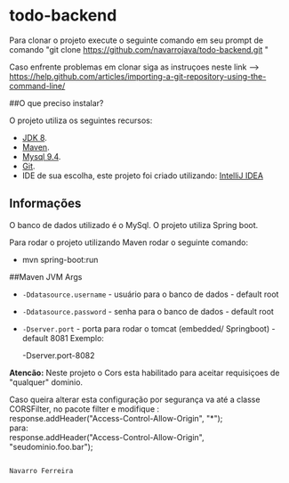 # todo-backend

Para clonar o projeto execute o seguinte comando em seu prompt de comando
  "git clone https://github.com/navarrojava/todo-backend.git "
  
  Caso enfrente problemas em clonar siga as instruçoes neste link --> https://help.github.com/articles/importing-a-git-repository-using-the-command-line/


##O que preciso instalar?


O projeto utiliza os seguintes recursos:

* [JDK 8](http://www.oracle.com/technetwork/pt/java/javase/downloads/jdk8-downloads-2133151.html).
* [Maven](https://maven.apache.org/download.cgi).
* [Mysql 9.4](http://dev.mysql.com/downloads/).
* [Git](https://git-scm.com/downloads).
* IDE de sua escolha, este projeto foi criado utilizando: [IntelliJ IDEA](https://www.jetbrains.com/idea/download/)

## Informações

O banco de dados utilizado é o MySql.
O projeto utiliza Spring boot.

Para rodar o projeto utilizando Maven rodar o seguinte comando:

 * mvn spring-boot:run


##Maven JVM Args
* ```-Ddatasource.username``` - usuário para o banco de dados - default root
* ```-Ddatasource.password``` - senha para o banco de dados - default root
* ```-Dserver.port``` - porta para rodar o tomcat (embedded/ Springboot) - default 8081
Exemplo:

    -Dserver.port-8082


<b>Atencão:</b> 
Neste projeto o Cors esta habilitado para aceitar requisiçoes de "qualquer" dominio. <p/>
Caso queira alterar esta configuração por segurança va até a classe CORSFilter,
no pacote filter e modifique : <br/>
response.addHeader("Access-Control-Allow-Origin", "*"); <br/>
para: <br/>
response.addHeader("Access-Control-Allow-Origin", "seudominio.foo.bar"); <p/>

 
                                                                                Navarro Ferreira
